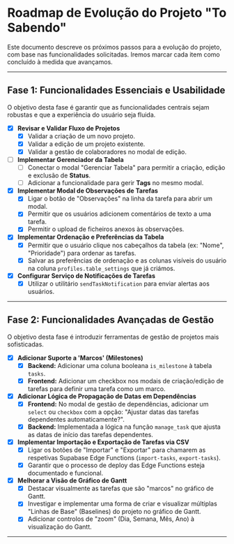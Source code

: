 # Roadmap de Evolução do Projeto "To Sabendo"

Este documento descreve os próximos passos para a evolução do projeto, com base nas funcionalidades solicitadas. Iremos marcar cada item como concluído à medida que avançamos.

---

## Fase 1: Funcionalidades Essenciais e Usabilidade

O objetivo desta fase é garantir que as funcionalidades centrais sejam robustas e que a experiência do usuário seja fluida.

- [x] **Revisar e Validar Fluxo de Projetos**
    - [x] Validar a criação de um novo projeto.
    - [x] Validar a edição de um projeto existente.
    - [x] Validar a gestão de colaboradores no modal de edição.

- [ ] **Implementar Gerenciador da Tabela**
    - [ ] Conectar o modal "Gerenciar Tabela" para permitir a criação, edição e exclusão de **Status**.
    - [ ] Adicionar a funcionalidade para gerir **Tags** no mesmo modal.

- [x] **Implementar Modal de Observações de Tarefas**
    - [x] Ligar o botão de "Observações" na linha da tarefa para abrir um modal.
    - [x] Permitir que os usuários adicionem comentários de texto a uma tarefa.
    - [x] Permitir o upload de ficheiros anexos às observações.

- [x] **Implementar Ordenação e Preferências da Tabela**
    - [x] Permitir que o usuário clique nos cabeçalhos da tabela (ex: "Nome", "Prioridade") para ordenar as tarefas.
    - [x] Salvar as preferências de ordenação e as colunas visíveis do usuário na coluna `profiles.table_settings` que já criámos.

- [x] **Configurar Serviço de Notificações de Tarefas**
    - [x] Utilizar o utilitário `sendTaskNotification` para enviar alertas aos usuários.
   
---

## Fase 2: Funcionalidades Avançadas de Gestão

O objetivo desta fase é introduzir ferramentas de gestão de projetos mais sofisticadas.

- [x] **Adicionar Suporte a 'Marcos' (Milestones)**
    - [x] **Backend:** Adicionar uma coluna booleana `is_milestone` à tabela `tasks`.
    - [x] **Frontend:** Adicionar um checkbox nos modais de criação/edição de tarefas para definir uma tarefa como um marco.

- [x] **Adicionar Lógica de Propagação de Datas em Dependências**
    - [x] **Frontend:** No modal de gestão de dependências, adicionar um `select` ou `checkbox` com a opção: "Ajustar datas das tarefas dependentes automaticamente?".
    - [x] **Backend:** Implementada a lógica na função `manage_task` que ajusta as datas de início das tarefas dependentes.

- [x] **Implementar Importação e Exportação de Tarefas via CSV**
    - [x] Ligar os botões de "Importar" e "Exportar" para chamarem as respetivas Supabase Edge Functions (`import-tasks`, `export-tasks`).
    - [x] Garantir que o processo de deploy das Edge Functions esteja documentado e funcional.

- [x] **Melhorar a Visão de Gráfico de Gantt**
    - [x] Destacar visualmente as tarefas que são "marcos" no gráfico de Gantt.
    - [x] Investigar e implementar uma forma de criar e visualizar múltiplas "Linhas de Base" (Baselines) do projeto no gráfico de Gantt.
    - [x] Adicionar controlos de "zoom" (Dia, Semana, Mês, Ano) à visualização do Gantt.

---